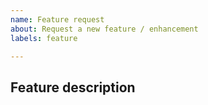 ```yaml
---
name: Feature request
about: Request a new feature / enhancement
labels: feature

---
```


## Feature description
